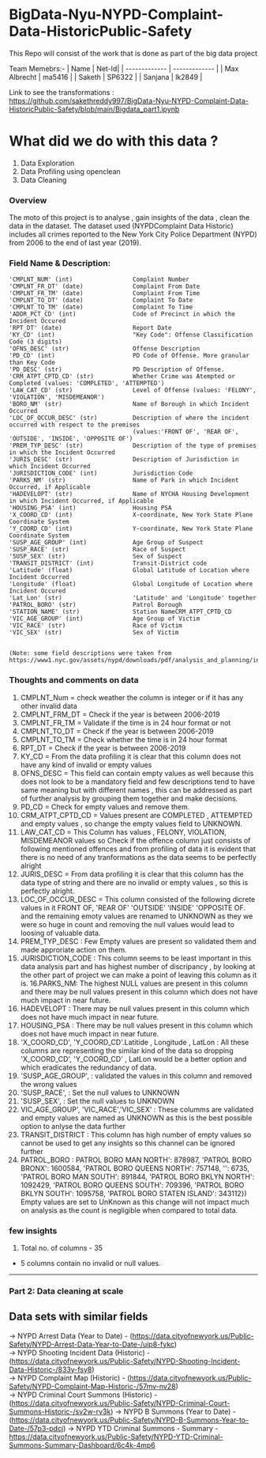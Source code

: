 # BigData-Nyu-NYPD-Complaint-Data-HistoricPublic-Safety
This Repo will consist of the work that is done as part of the big data project 

Team Memebrs:-
| Name          |    Net-Id|
| ------------- | ------------- |
| Max Albrecht  |       ma5416  |
| Saketh        |       SP6322  |
| Sanjana       |       lk2849  |

Link to see the transformations : https://github.com/sakethreddy997/BigData-Nyu-NYPD-Complaint-Data-HistoricPublic-Safety/blob/main/Bigdata_part1.ipynb

# What did we do with this data ?
1. Data Exploration
2. Data Profiling using openclean
3. Data Cleaning 

### Overview

The moto of this project is to analyse , gain insights of the data , clean the data in the  dataset.
The dataset used (NYPDComplaint Data Historic) includes all crimes reported to the
New York City Police Department (NYPD) from 2006 to the end of last year (2019).


### Field Name & Description:

    'CMPLNT_NUM' (int)                 Complaint Number
    'CMPLNT_FR_DT' (date)              Complaint From Date
    'CMPLNT_FR_TM' (date)              Complaint From Time
    'CMPLNT_TO_DT' (date)              Complaint To Date
    'CMPLNT_TO_TM' (date)              Complaint To Time
    'ADDR_PCT_CD' (int)                Code of Precinct in which the Incident Occured
    'RPT_DT' (date)                    Report Date
    'KY_CD' (int)                      "Key Code": Offense Classification Code (3 digits)
    'OFNS_DESC' (str)                  Offense Description
    'PD_CD' (int)                      PD Code of Offense. More granular than Key Code
    'PD_DESC' (str)                    PD Description of Offense.
    'CRM_ATPT_CPTD_CD' (str)           Whether Crime was Atempted or Completed (values: 'COMPLETED', 'ATTEMPTED')
    'LAW_CAT_CD' (str)                 Level of Offense (values: 'FELONY', 'VIOLATION', 'MISDEMEANOR')
    'BORO_NM' (str)                    Name of Borough in which Incident Occurred
    'LOC_OF_OCCUR_DESC' (str)          Description of where the incident occurred with respect to the premises
                                       (values:'FRONT OF', 'REAR OF', 'OUTSIDE', 'INSIDE', 'OPPOSITE OF')
    'PREM_TYP_DESC' (str)              Description of the type of premises in which the Incident Occurred
    'JURIS_DESC' (str)                 Description of Jurisdiction in which Incident Occurred
    'JURISDICTION_CODE' (int)          Jurisdiction Code
    'PARKS_NM' (str)                   Name of Park in which Incident Occurred, if Applicable
    'HADEVELOPT' (str)                 Name of NYCHA Housing Development in which Incident Occurred, if Applicable
    'HOUSING_PSA' (int)                Housing PSA
    'X_COORD_CD' (int)                 X-coordinate, New York State Plane Coordinate System
    'Y_COORD_CD' (int)                 Y-coordinate, New York State Plane Coordinate System
    'SUSP_AGE_GROUP' (int)             Age Group of Suspect
    'SUSP_RACE' (str)                  Race of Suspect
    'SUSP_SEX' (str)                   Sex of Suspect
    'TRANSIT_DISTRICT' (int)           Transit-District code
    'Latitude' (float)                 Global Latitude of Location where Incident Occurred
    'Longitude' (float)                Global Longitude of Location where Incident Occured
    'Lat_Lon' (str)                    'Latitude' and 'Longitude' together
    'PATROL_BORO' (str)                Patrol Borough
    'STATION_NAME' (str)               Station NameCRM_ATPT_CPTD_CD
    'VIC_AGE_GROUP' (int)              Age Group of Victim
    'VIC_RACE' (str)                   Race of Victim
    'VIC_SEX' (str)                    Sex of Victim
    
    
    (Note: some field descriptions were taken from https://www1.nyc.gov/assets/nypd/downloads/pdf/analysis_and_planning/incident_level_data_footnotes.pdf)
    
    
### Thoughts and comments on data

1. CMPLNT_Num =  check weather the column is integer or if it has any other invalid data
2. CMPLNT_FRM_DT = Check if the year is between 2006-2019 
3. CMPLNT_FR_TM =  Validate if the time is in 24 hour format or not
4. CMPLNT_TO_DT = Check if the year is between 2006-2019
5. CMPLNT_TO_TM = Check whether the time is in 24 hour format
6. RPT_DT = Check if the year is between 2006-2019
7. KY_CD = From the data profiling it is clear that this column does not have any kind of invalid or empty values
8. OFNS_DESC = This field can contain empty values as well because this does not look to be a mandatory field and few descriptions tend to have same meaning but with different names , this can be addressed as part of further analysis by grouping them together and make decisions.
9. PD_CD =  Check for empty values and remove them.
10. CRM_ATPT_CPTD_CD =  Values present are COMPLETED , ATTEMPTED and empty values , so change the empty values field to UNKNOWN.
11. LAW_CAT_CD = This Column has values , FELONY, VIOLATION, MISDEMEANOR values so Check if the offence column just consists of following mentioned offences and from profiling of data it is evident that there is no need of any tranformations as the data seems to be perfectly alright
12. JURIS_DESC = From data profiling it is clear that this column has the data type of string and there are no invalid or empty values , so this is perfectly alright.
13.  LOC_OF_OCCUR_DESC = This column consisted of the following dicrete values in it  FRONT OF, 'REAR OF' 'OUTSIDE' 'INSIDE' 'OPPOSITE OF. and the remaining emoty values are renamed to UNKNOWN as they we were so huge in count and removing the null values would lead to loosing of valuable data.
14. PREM_TYP_DESC : Few Empty values are present so validated them and made approriate action on them.
15. JURISDICTION_CODE : This column seems to be least important in this data analysis part and has highest number of discripancy , by looking at the other part of project we can make a point of leaving this column as it is.
16.PARKS_NM:  The highest NULL values are present in this column and there may be null values present in this column which does not have much impact in near future.
17. HADEVELOPT : There may be null values present in this column which does not have much impact in near future.
18. HOUSING_PSA : There may be null values present in this column which does not have much impact in near future.
19.  'X_COORD_CD', 'Y_COORD_CD'.Latitide , Longitude , LatLon : All these columns are representing the similar kind of the data so dropping 'X_COORD_CD', 'Y_COORD_CD' , LatLon would be a better option and which eradicates the redundancy of data.
20. 'SUSP_AGE_GROUP', : validated the values in this column and removed the wrong values 
21. 'SUSP_RACE', : Set the null values to UNKNOWN
22. 'SUSP_SEX', : Set the null values to UNKNOWN
23. VIC_AGE_GROUP', 'VIC_RACE','VIC_SEX' : These columms are validated  and empty values are named as UNKNOWN as this is the best possible option to anlyse the data further
24. TRANSIT_DISTRICT : This column has high number of empty values so cannot be used to get any insights so this channel can be ignored  further
25.  PATROL_BORO : PATROL BORO MAN NORTH': 878987,
         'PATROL BORO BRONX': 1600584,
         'PATROL BORO QUEENS NORTH': 757148,
         '': 6735,
         'PATROL BORO MAN SOUTH': 891844,
         'PATROL BORO BKLYN NORTH': 1092429,
         'PATROL BORO QUEENS SOUTH': 709396,
         'PATROL BORO BKLYN SOUTH': 1095758,
         'PATROL BORO STATEN ISLAND': 343112})
Empty values are set to UnKnown as this change will not impact much on analysis as the count is negligible when compared to total data.

### few insights

1. Total no. of columns - 35
- 5 columns contain no invalid or null values.

-------------------------------------------------------------------------------------------------------------------------------------------------------------
 ### Part 2: Data cleaning at scale
 
 ## Data sets with similar fields
 ->  NYPD Arrest Data (Year to Date) - (https://data.cityofnewyork.us/Public-Safety/NYPD-Arrest-Data-Year-to-Date-/uip8-fykc) <br>
 ->  NYPD Shooting Incident Data (Historic) - (https://data.cityofnewyork.us/Public-Safety/NYPD-Shooting-Incident-Data-Historic-/833y-fsy8) <br>
 ->  NYPD Complaint Map (Historic) - (https://data.cityofnewyork.us/Public-Safety/NYPD-Complaint-Map-Historic-/57mv-nv28) <br>
 ->  NYPD Criminal Court Summons (Historic) - (https://data.cityofnewyork.us/Public-Safety/NYPD-Criminal-Court-Summons-Historic-/sv2w-rv3k)
 ->  NYPD B Summons (Year to Date) - (https://data.cityofnewyork.us/Public-Safety/NYPD-B-Summons-Year-to-Date-/57p3-pdcj)
 ->  NYPD YTD Criminal Summons - Summary - https://data.cityofnewyork.us/Public-Safety/NYPD-YTD-Criminal-Summons-Summary-Dashboard/6c4k-4mp6
 
